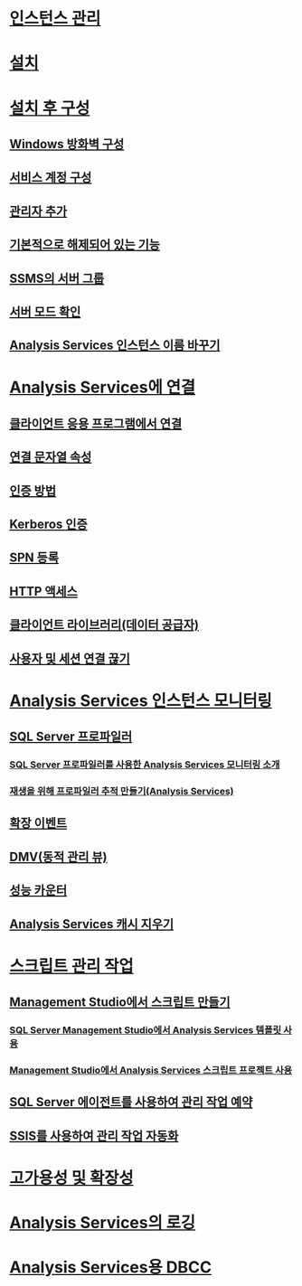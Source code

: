 # [인스턴스 관리](analysis-services-instance-management.md)  
# [설치](../../analysis-services/instances/install-windows/install-analysis-services.md)
# [설치 후 구성](post-install-configuration-analysis-services.md)  
## [Windows 방화벽 구성](configure-the-windows-firewall-to-allow-analysis-services-access.md)  
## [서비스 계정 구성](configure-service-accounts-analysis-services.md)  
## [관리자 추가](grant-server-admin-rights-to-an-analysis-services-instance.md)  
## [기본적으로 해제되어 있는 기능](features-off-by-default-analysis-services.md)  
## [SSMS의 서버 그룹](register-an-analysis-services-instance-in-a-server-group.md)  
## [서버 모드 확인](determine-the-server-mode-of-an-analysis-services-instance.md)  
## [Analysis Services 인스턴스 이름 바꾸기](rename-an-analysis-services-instance.md)  
# [Analysis Services에 연결](connect-to-analysis-services.md)  
## [클라이언트 응용 프로그램에서 연결](connect-from-client-applications-analysis-services.md)  
## [연결 문자열 속성](connection-string-properties-analysis-services.md)  
## [인증 방법](authentication-methodologies-supported-by-analysis-services.md)  
## [Kerberos 인증](configure-analysis-services-for-kerberos-constrained-delegation.md)  
## [SPN 등록](spn-registration-for-an-analysis-services-instance.md)  
## [HTTP 액세스](configure-http-access-to-analysis-services-on-iis-8-0.md)  
## [클라이언트 라이브러리(데이터 공급자)](data-providers-used-for-analysis-services-connections.md)  
## [사용자 및 세션 연결 끊기](disconnect-users-and-sessions-on-analysis-services-server.md)  
# [Analysis Services 인스턴스 모니터링](monitor-an-analysis-services-instance.md)  
## [SQL Server 프로파일러](use-sql-server-profiler-to-monitor-analysis-services.md)  
### [SQL Server 프로파일러를 사용한 Analysis Services 모니터링 소개](introduction-to-monitoring-analysis-services-with-sql-server-profiler.md)  
### [재생을 위해 프로파일러 추적 만들기(Analysis Services)](create-profiler-traces-for-replay-analysis-services.md)  
## [확장 이벤트](monitor-analysis-services-with-sql-server-extended-events.md)  
## [DMV(동적 관리 뷰)](use-dynamic-management-views-dmvs-to-monitor-analysis-services.md)  
## [성능 카운터](performance-counters-ssas.md)  
## [Analysis Services 캐시 지우기](clear-the-analysis-services-caches.md)  
# [스크립트 관리 작업](script-administrative-tasks-in-analysis-services.md)  
## [Management Studio에서 스크립트 만들기](create-analysis-services-scripts-in-management-studio.md)  
### [SQL Server Management Studio에서 Analysis Services 템플릿 사용](use-analysis-services-templates-in-sql-server-management-studio.md)  
### [Management Studio에서 Analysis Services 스크립트 프로젝트 사용](analysis-services-scripts-project-in-sql-server-management-studio.md)  
## [SQL Server 에이전트를 사용하여 관리 작업 예약](schedule-ssas-administrative-tasks-with-sql-server-agent.md)  
## [SSIS를 사용하여 관리 작업 자동화](automate-analysis-services-administrative-tasks-with-ssis.md)  
# [고가용성 및 확장성](high-availability-and-scalability-in-analysis-services.md)  
# [Analysis Services의 로깅](log-operations-in-analysis-services.md)  
# [Analysis Services용 DBCC](database-consistency-checker-dbcc-for-analysis-services.md)  
